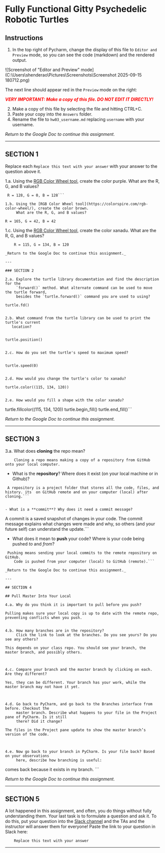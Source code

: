 # Fully Functional Gitty Psychedelic Robotic Turtles

## Instructions

1. In the top right of Pycharm, change the display of this file to 
   `Editor and Preview` mode, so you can see the code (markdown) and the rendered output.

![Screenshot of "Editor and Preview" mode](C:\Users\shenderao\Pictures\Screenshots\Screenshot 2025-09-15 180712.png)

The next line should appear red in the `Preview` mode on the right:

**_<span style="color:red">
    VERY IMPORTANT: Make a copy of this file. DO NOT EDIT IT DIRECTLY!
</span>_**

2. Make a copy of this file by selecting the file and hitting CTRL+C. 
3. Paste your copy into the `Answers` folder.
4. Rename the file to `hw03_username.md` replacing `username` with your username.

_Return to the Google Doc to continue this assignment._

---

## SECTION 1

Replace each `Replace this text with your answer` with your answer to the question above it.

1.a. Using the [RGB Color Wheel tool](https://colorspire.com/rgb-color-wheel/), create the color purple. 
     What are the R, G, and B values?

```
 R = 128, G = 0, B = 128```

1.b. Using the [RGB Color Wheel tool](https://colorspire.com/rgb-color-wheel/), create the color brown. 
     What are the R, G, and B values? 

```
    R = 165, G = 42, B = 42

1.c. Using the [RGB Color Wheel tool](https://colorspire.com/rgb-color-wheel/), create the color xanadu. 
     What are the R, G, and B values?

```
    R = 115, G = 134, B = 120

_Return to the Google Doc to continue this assignment._

---

### SECTION 2

2.a. Explore the turtle library documentation and find the description for the 
     `forward()` method. What alternate command can be used to move the turtle forward, 
     besides the `turtle.forward()` command you are used to using?

```
    turtle.fd()
```

2.b. What command from the turtle library can be used to print the turtle's current 
   location?
   
```
    turtle.position()
```

2.c. How do you set the turtle's speed to maximum speed?
   
```
    turtle.speed(0)
```

2.d. How would you change the turtle's color to xanadu? 

```
    turtle.color((115, 134, 120))
```

2.e. How would you fill a shape with the color xanadu?

```
  turtle.fillcolor((115, 134, 120))
    turtle.begin_fill()
    turtle.end_fill()```

_Return to the Google Doc to continue this assignment._

---

## SECTION 3

3.a. What does **cloning** the repo mean?

```
    Cloning a repo means making a copy of a repository from GitHub onto your local computer.
```


- What is the **repository**? Where does it exist (on your local machine or in Github)?

```
 A repository is a project folder that stores all the code, files, and history. its  on GitHub remote and on your computer (local) after cloning.```


- What is a **commit**? Why does it need a commit message?

```
 A commit is a saved snapshot of changes in your code.
    The commit message explains what changes were made and why, so others (and your future self) can understand the update.```


- What does it mean to **push** your code? Where is your code being pushed _to_ and _from_?

```
 Pushing means sending your local commits to the remote repository on GitHub.
    Code is pushed from your computer (local) to GitHub (remote).```

_Return to the Google Doc to continue this assignment._

---

## SECTION 4

## Pull Master Into Your Local

4.a. Why do you think it is important to pull before you push?

```
    Pulling makes sure your local copy is up to date with the remote repo, preventing conflicts when you push.
```

4.b. How many branches are in the repository?
     Click the link to look at the branches. Do you see yours? Do you see any others? 

```
    This depends on your class repo. You should see your branch, the master branch, and possibly others.
```


4.c. Compare your branch and the master branch by clicking on each. Are they different?

```
    Yes, they can be different. Your branch has your work, while the master branch may not have it yet.
```


4.d. Go back to PyCharm, and go back to the Branches interface from before. Checkout the 
     master branch. Describe what happens to your file in the Project pane of PyCharm. Is it still 
     there? Did it change?

```
    The files in the Project pane update to show the master branch’s version of the code. 
```


4.e. Now go back to your branch in PyCharm. Is your file back? Based on your observations
     here, describe how branching is useful:

```
comes back because it exists in my branch. ```

_Return to the Google Doc to continue this assignment._

---

## SECTION 5

A lot happened in this assignment, and often, you do things without fully understanding them. Your last task is to 
formulate a question and ask it. To do this, put your question into the [Slack channel](https://bereacs.slack.com/archives/C3QACGH8R) and the TAs and the 
instructor will answer them for everyone! Paste the link to your question in Slack here:

```
    Replace this text with your answer
```

---